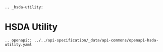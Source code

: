 ```eval_rst
.. _hsda-utility:
```

# HSDA Utility

```eval_rst
.. openapi:: ../../api-specification/_data/api-commons/openapi-hsda-utility.yaml
```
